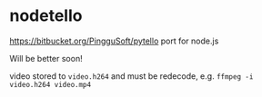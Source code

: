 # nodetello
https://bitbucket.org/PingguSoft/pytello port for node.js

Will be better soon!

video stored to `video.h264` and must be redecode, e.g. `ffmpeg -i video.h264 video.mp4`
